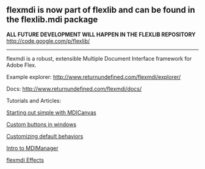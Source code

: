 ## flexmdi is now part of flexlib and can be found in the flexlib.mdi package ##
**ALL FUTURE DEVELOPMENT WILL HAPPEN IN THE FLEXLIB REPOSITORY**
http://code.google.com/p/flexlib/


---


flexmdi is a robust, extensible Multiple Document Interface framework for Adobe Flex.



Example explorer: http://www.returnundefined.com/flexmdi/explorer/

Docs: http://www.returnundefined.com/flexmdi/docs/

Tutorials and Articles:

[Starting out simple with MDICanvas](http://www.returnundefined.com/2007/09/flexmdi-starting-out-simple-with-mdicanvas/)

[Custom buttons in windows](http://mxmvc.com/flexmdi/explorer/MDIExampleAddButtons.html)

[Customizing default behaviors](http://www.returnundefined.com/2007/09/flexmdi-customizing-default-behaviors/)

[Intro to MDIManager](http://brianjoseph31.typepad.com/smashedapples/2007/09/flexmdimanagers.html)

[flexmdi Effects](http://brianjoseph31.typepad.com/smashedapples/2007/09/flexmdi-effects.html)